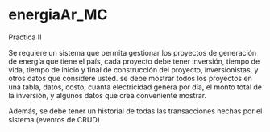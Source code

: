 # energiaAr_MC
Practica II

Se requiere un sistema que permita gestionar los proyectos de generación de energía que tiene el país, cada proyecto debe tener inversión, tiempo de vida, tiempo de inicio y final de construcción del proyecto, inversionistas, y otros datos que considere usted. se debe mostrar todos los proyectos en una tabla, datos, costo, cuanta electricidad genera por día, el monto total de la inversión, y algunos datos que crea conveniente mostrar.

Además, se debe tener un historial de todas las transacciones hechas por el sistema (eventos de CRUD)
